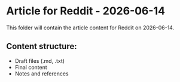# Article for Reddit - 2026-06-14

This folder will contain the article content for Reddit on 2026-06-14.

## Content structure:
- Draft files (.md, .txt)
- Final content
- Notes and references

